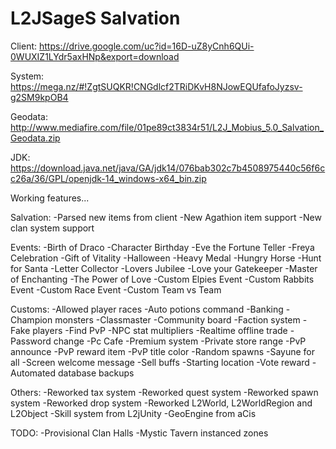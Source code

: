 # L2JSageS Salvation

Client: https://drive.google.com/uc?id=16D-uZ8yCnh6QUi-0WUXIZ1LYdr5axHNp&export=download

System: https://mega.nz/#!ZgtSUQKR!CNGdlcf2TRiDKvH8NJowEQUfafoJyzsv-g2SM9kpOB4

Geodata: http://www.mediafire.com/file/01pe89ct3834r51/L2J_Mobius_5.0_Salvation_Geodata.zip

JDK: https://download.java.net/java/GA/jdk14/076bab302c7b4508975440c56f6cc26a/36/GPL/openjdk-14_windows-x64_bin.zip


Working features...

Salvation:
-Parsed new items from client
-New Agathion item support
-New clan system support

Events:
-Birth of Draco
-Character Birthday
-Eve the Fortune Teller
-Freya Celebration
-Gift of Vitality
-Halloween
-Heavy Medal
-Hungry Horse
-Hunt for Santa
-Letter Collector
-Lovers Jubilee
-Love your Gatekeeper
-Master of Enchanting
-The Power of Love
-Custom Elpies Event
-Custom Rabbits Event
-Custom Race Event
-Custom Team vs Team

Customs:
-Allowed player races
-Auto potions command
-Banking
-Champion monsters
-Classmaster
-Community board
-Faction system
-Fake players
-Find PvP
-NPC stat multipliers
-Realtime offline trade
-Password change
-Pc Cafe
-Premium system
-Private store range
-PvP announce
-PvP reward item
-PvP title color
-Random spawns
-Sayune for all
-Screen welcome message
-Sell buffs
-Starting location
-Vote reward
-Automated database backups

Others:
-Reworked tax system
-Reworked quest system
-Reworked spawn system
-Reworked drop system
-Reworked L2World, L2WorldRegion and L2Object
-Skill system from L2jUnity
-GeoEngine from aCis

TODO:
-Provisional Clan Halls
-Mystic Tavern instanced zones
